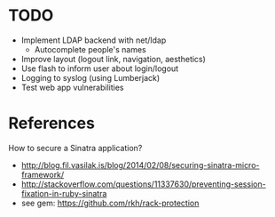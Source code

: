 # TODO

* Implement LDAP backend with net/ldap
  * Autocomplete people's names
* Improve layout (logout link, navigation, aesthetics)
* Use flash to inform user about login/logout
* Logging to syslog (using Lumberjack)
* Test web app vulnerabilities

# References

How to secure a Sinatra application?

* http://blog.fil.vasilak.is/blog/2014/02/08/securing-sinatra-micro-framework/
* http://stackoverflow.com/questions/11337630/preventing-session-fixation-in-ruby-sinatra
* see gem: https://github.com/rkh/rack-protection